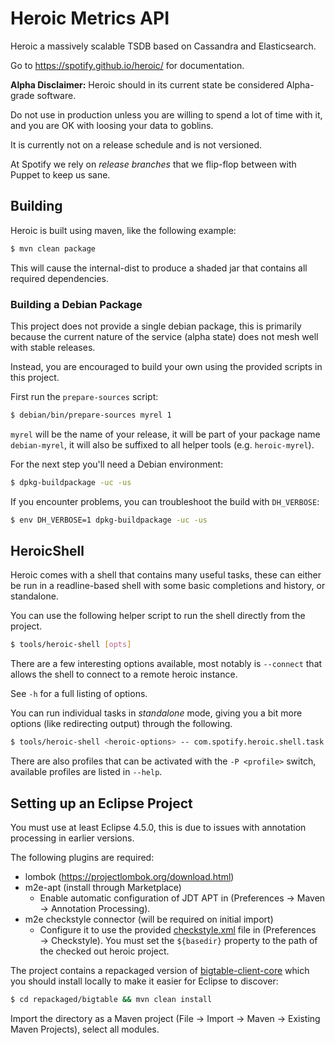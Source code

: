 # Heroic Metrics API

Heroic a massively scalable TSDB based on Cassandra and Elasticsearch.

Go to https://spotify.github.io/heroic/ for documentation.

**Alpha Disclaimer:**
Heroic should in its current state be considered Alpha-grade software.

Do not use in production unless you are willing to spend a lot of time with it, and you are OK with loosing your data to goblins.

It is currently not on a release schedule and is not versioned.

At Spotify we rely on *release branches* that we flip-flop between with Puppet to keep us sane.

## Building

Heroic is built using maven, like the following example:

```bash
$ mvn clean package
```

This will cause the internal-dist to produce a shaded jar that contains all
required dependencies.

### Building a Debian Package

This project does not provide a single debian package, this is primarily
because the current nature of the service (alpha state) does not mesh well with
stable releases.

Instead, you are encouraged to build your own using the provided scripts in
this project.

First run the `prepare-sources` script:

```bash
$ debian/bin/prepare-sources myrel 1
```

`myrel` will be the name of your release, it will be part of your package name
`debian-myrel`, it will also be suffixed to all helper tools (e.g.
`heroic-myrel`).

For the next step you'll need a Debian environment:

```bash
$ dpkg-buildpackage -uc -us
```

If you encounter problems, you can troubleshoot the build with `DH_VERBOSE`:

```bash
$ env DH_VERBOSE=1 dpkg-buildpackage -uc -us
```

## HeroicShell

Heroic comes with a shell that contains many useful tasks, these can either
be run in a readline-based shell with some basic completions and history, or
standalone.

You can use the following helper script to run the shell directly from the
project.

```bash
$ tools/heroic-shell [opts]
```

There are a few interesting options available, most notably is `--connect` that
allows the shell to connect to a remote heroic instance.

See `-h` for a full listing of options.

You can run individual tasks in _standalone_ mode, giving you a bit more
options (like redirecting output) through the following.

```bash
$ tools/heroic-shell <heroic-options> -- com.spotify.heroic.shell.task.<task-name> <task-options>
```

There are also profiles that can be activated with the `-P <profile>` switch,
available profiles are listed in `--help`.

## Setting up an Eclipse Project

You must use at least Eclipse 4.5.0, this is due to issues with annotation
processing in earlier versions.

The following plugins are required:

* lombok (https://projectlombok.org/download.html)
* m2e-apt (install through Marketplace)
  * Enable automatic configuration of JDT APT in
    (Preferences &rarr; Maven &rarr; Annotation Processing).
* m2e checkstyle connector (will be required on initial import)
  * Configure it to use the provided [checkstyle.xml](checkstyle.xml) file in
    (Preferences &rarr; Checkstyle).
    You must set the `${basedir}` property to the path of the checked out
    heroic project.

The project contains a repackaged version of
[bigtable-client-core](http://search.maven.org/#artifactdetails%7Ccom.google.cloud.bigtable%7Cbigtable-client-core%7C0.2.1%7Cjar)
which you should install locally to make it easier for Eclipse to discover:

```bash
$ cd repackaged/bigtable && mvn clean install
```

Import the directory as a Maven project (File &rarr; Import &rarr; Maven &rarr;
Existing Maven Projects), select all modules.
